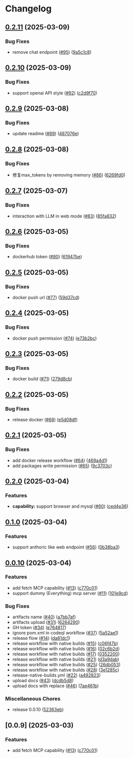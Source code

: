 # Changelog

## [0.2.11](https://github.com/moguyn/deepdesk/compare/v0.2.10...v0.2.11) (2025-03-09)


### Bug Fixes

* remove chat endpoint ([#95](https://github.com/moguyn/deepdesk/issues/95)) ([9a5c1c8](https://github.com/moguyn/deepdesk/commit/9a5c1c802b07a6971541ee96fc57d2819889d4c6))

## [0.2.10](https://github.com/moguyn/deepdesk/compare/v0.2.9...v0.2.10) (2025-03-09)


### Bug Fixes

* support openai API style ([#92](https://github.com/moguyn/deepdesk/issues/92)) ([c2d9f70](https://github.com/moguyn/deepdesk/commit/c2d9f709847713ff0b7d125354e8ee69ab6aaad3))

## [0.2.9](https://github.com/moguyn/deepdesk/compare/v0.2.8...v0.2.9) (2025-03-08)


### Bug Fixes

* update readme ([#89](https://github.com/moguyn/deepdesk/issues/89)) ([487076e](https://github.com/moguyn/deepdesk/commit/487076eadcc0259837fd0f1ead9faf894f2b07d4))

## [0.2.8](https://github.com/moguyn/deepdesk/compare/v0.2.7...v0.2.8) (2025-03-08)


### Bug Fixes

* 修复max_tokens by removing memory ([#86](https://github.com/moguyn/deepdesk/issues/86)) ([6269fd0](https://github.com/moguyn/deepdesk/commit/6269fd08ce75932f56369ecf5ab4fe6e88484a69))

## [0.2.7](https://github.com/moguyn/deepdesk/compare/v0.2.6...v0.2.7) (2025-03-07)


### Bug Fixes

* interaction with LLM in web mode ([#83](https://github.com/moguyn/deepdesk/issues/83)) ([85fa832](https://github.com/moguyn/deepdesk/commit/85fa832052b5e9974f021d20ff16c726575a7ffe))

## [0.2.6](https://github.com/moguyn/deepdesk/compare/v0.2.5...v0.2.6) (2025-03-05)


### Bug Fixes

* dockerhub token ([#80](https://github.com/moguyn/deepdesk/issues/80)) ([61947be](https://github.com/moguyn/deepdesk/commit/61947be5420b50d35b8e398106b1fb53fdebc17e))

## [0.2.5](https://github.com/moguyn/deepdesk/compare/v0.2.4...v0.2.5) (2025-03-05)


### Bug Fixes

* docker push url ([#77](https://github.com/moguyn/deepdesk/issues/77)) ([59d37cd](https://github.com/moguyn/deepdesk/commit/59d37cda36822051a039ec8c11df729cef56d1e1))

## [0.2.4](https://github.com/moguyn/deepdesk/compare/v0.2.3...v0.2.4) (2025-03-05)


### Bug Fixes

* docker push permission ([#74](https://github.com/moguyn/deepdesk/issues/74)) ([e73b2bc](https://github.com/moguyn/deepdesk/commit/e73b2bc53b7777a622e2aefe45ab48f704c636ef))

## [0.2.3](https://github.com/moguyn/deepdesk/compare/v0.2.2...v0.2.3) (2025-03-05)


### Bug Fixes

* docker build ([#71](https://github.com/moguyn/deepdesk/issues/71)) ([279d8cb](https://github.com/moguyn/deepdesk/commit/279d8cb3957bb5e1cc6320fd9010211048b8d6f8))

## [0.2.2](https://github.com/moguyn/deepdesk/compare/v0.2.1...v0.2.2) (2025-03-05)


### Bug Fixes

* release docker ([#68](https://github.com/moguyn/deepdesk/issues/68)) ([e5d08df](https://github.com/moguyn/deepdesk/commit/e5d08df4c458fec73f8610d5271c2a4011b6c300))

## [0.2.1](https://github.com/moguyn/deepdesk/compare/v0.2.0...v0.2.1) (2025-03-05)


### Bug Fixes

* add docker release workflow ([#64](https://github.com/moguyn/deepdesk/issues/64)) ([469a4d1](https://github.com/moguyn/deepdesk/commit/469a4d159d33bb86ba1036799f15e869be248baf))
* add packages write permission ([#65](https://github.com/moguyn/deepdesk/issues/65)) ([9c3703c](https://github.com/moguyn/deepdesk/commit/9c3703caaba1c5a6e3534b638e88c3fa090ebaf2))

## [0.2.0](https://github.com/moguyn/deepdesk/compare/v0.1.0...v0.2.0) (2025-03-04)


### Features

* **capability:** support browser and mysql ([#60](https://github.com/moguyn/deepdesk/issues/60)) ([ced4e36](https://github.com/moguyn/deepdesk/commit/ced4e3679a1cdf7d0e2646a33246d866222ecb3f))

## [0.1.0](https://github.com/moguyn/deepdesk/compare/v0.0.10...v0.1.0) (2025-03-04)


### Features

* support anthoric like web endpoint ([#56](https://github.com/moguyn/deepdesk/issues/56)) ([0b38ba3](https://github.com/moguyn/deepdesk/commit/0b38ba363af57d3f666669fcb75f399f7fe1457b))

## [0.0.10](https://github.com/moguyn/deepdesk/compare/v1.1.9...v0.0.10) (2025-03-04)


### Features

* add fetch MCP capability ([#13](https://github.com/moguyn/deepdesk/issues/13)) ([c770c01](https://github.com/moguyn/deepdesk/commit/c770c01653d4c5aec6643a6901bde5cc11307098))
* support dummy (Everything) mcp server ([#11](https://github.com/moguyn/deepdesk/issues/11)) ([101e9cd](https://github.com/moguyn/deepdesk/commit/101e9cdebf0cb72987eb6e008f58e63012f448cf))


### Bug Fixes

* artifacts name ([#40](https://github.com/moguyn/deepdesk/issues/40)) ([a7bb7af](https://github.com/moguyn/deepdesk/commit/a7bb7afb4273590049df8a373a96eae885b2a6a7))
* artifacts upload ([#31](https://github.com/moguyn/deepdesk/issues/31)) ([6264290](https://github.com/moguyn/deepdesk/commit/626429075dc303201a0e5469f3ac7d937f49f120))
* GH token ([#34](https://github.com/moguyn/deepdesk/issues/34)) ([e764817](https://github.com/moguyn/deepdesk/commit/e764817ff040dd4141046f26487d8163a77d8259))
* ignore pom.xml in codeql workflow ([#37](https://github.com/moguyn/deepdesk/issues/37)) ([5a52ae1](https://github.com/moguyn/deepdesk/commit/5a52ae1b522bea1c755130909878312b217db575))
* release flow ([#14](https://github.com/moguyn/deepdesk/issues/14)) ([da81dc1](https://github.com/moguyn/deepdesk/commit/da81dc1681477113798e2cc32f0fa00ced214d7d))
* release workflow with native builds ([#15](https://github.com/moguyn/deepdesk/issues/15)) ([c06f47b](https://github.com/moguyn/deepdesk/commit/c06f47bc0947c5044caba2ac68b00ab2b43499ef))
* release workflow with native builds ([#16](https://github.com/moguyn/deepdesk/issues/16)) ([02c6b2d](https://github.com/moguyn/deepdesk/commit/02c6b2d2a194b3b6bc402d62bbfd9bcae1099d62))
* release workflow with native builds ([#17](https://github.com/moguyn/deepdesk/issues/17)) ([0352200](https://github.com/moguyn/deepdesk/commit/035220072cffe05f815ed0152733aec9f1fab0f9))
* release workflow with native builds ([#21](https://github.com/moguyn/deepdesk/issues/21)) ([d3a9dab](https://github.com/moguyn/deepdesk/commit/d3a9dabc65d74b2b577061ffb8b719c721e1186f))
* release workflow with native builds ([#25](https://github.com/moguyn/deepdesk/issues/25)) ([26db053](https://github.com/moguyn/deepdesk/commit/26db0537a99ac8ea6bc0fb152a5633c11883c971))
* release workflow with native builds ([#28](https://github.com/moguyn/deepdesk/issues/28)) ([3e1285c](https://github.com/moguyn/deepdesk/commit/3e1285cd307781a05f326a7de8ea3434f26b9ce1))
* release-native-builds.yml ([#22](https://github.com/moguyn/deepdesk/issues/22)) ([a492823](https://github.com/moguyn/deepdesk/commit/a4928239936ee6a6ae1f50875e70a567639787c1))
* upload docs ([#43](https://github.com/moguyn/deepdesk/issues/43)) ([dcdb5d8](https://github.com/moguyn/deepdesk/commit/dcdb5d8e4d9dc19db814fb47b3da29f04960fbc9))
* upload docs with replace ([#46](https://github.com/moguyn/deepdesk/issues/46)) ([7ae461b](https://github.com/moguyn/deepdesk/commit/7ae461b8b7ff93a36924a13554e18666da1681c0))


### Miscellaneous Chores

* release 0.0.10 ([52363eb](https://github.com/moguyn/deepdesk/commit/52363eb707ae783e7b64b00fd0e114c876c3053f))

## [0.0.9] (2025-03-03)

### Features

* add fetch MCP capability ([#13](https://github.com/moguyn/deepdesk/issues/13)) ([c770c01](https://github.com/moguyn/deepdesk/commit/c770c01653d4c5aec6643a6901bde5cc11307098))
